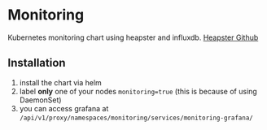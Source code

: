 # Monitoring 

Kubernetes monitoring chart using heapster and influxdb.
[Heapster Github](https://github.com/kubernetes/heapster/tree/master/deploy/kube-config/influxdb)

## Installation
1. install the chart via helm
2. label **only** one of your nodes `monitoring=true` (this is because of using DaemonSet)
3. you can access grafana at `/api/v1/proxy/namespaces/monitoring/services/monitoring-grafana/`
